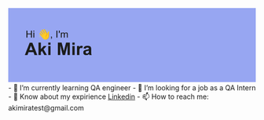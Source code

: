<img src="https://github.com/Aki-Mira/Aki-mira/blob/main/header.png">
- 🌱 I’m currently learning QA engineer
- 🔭 I’m looking for a job as a QA Intern
- 💬 Know about my expirience <a href="https://www.linkedin.com/in/akimira/" target="_blank">Linkedin</a>
- 📫 How to reach me: akimiratest@gmail.com

<!--
**Aki-Mira/Aki-mira** is a ✨ _special_ ✨ repository because its `README.md` (this file) appears on your GitHub profile.

Here are some ideas to get you started:

- 🔭 I’m currently working on ...
- 🌱 I’m currently learning ...
- 👯 I’m looking to collaborate on ...
- 🤔 I’m looking for help with ...
- 💬 Ask me about ...
- 📫 How to reach me: ...
- 😄 Pronouns: ...
- ⚡ Fun fact: ...
-->
